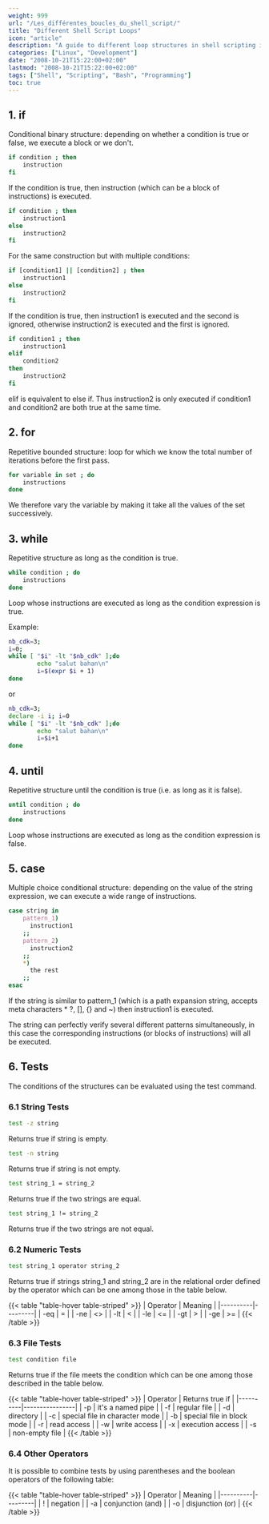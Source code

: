 ```yaml
---
weight: 999
url: "/Les_différentes_boucles_du_shell_script/"
title: "Different Shell Script Loops"
icon: "article"
description: "A guide to different loop structures in shell scripting including if, for, while, until, case statements and testing conditions."
categories: ["Linux", "Development"]
date: "2008-10-21T15:22:00+02:00"
lastmod: "2008-10-21T15:22:00+02:00"
tags: ["Shell", "Scripting", "Bash", "Programming"]
toc: true
---
```


## 1. if

Conditional binary structure: depending on whether a condition is true or false, we execute a block or we don't.

```bash
if condition ; then
    instruction
fi
```

If the condition is true, then instruction (which can be a block of instructions) is executed.

```bash
if condition ; then
    instruction1
else
    instruction2
fi
```

For the same construction but with multiple conditions:

```bash
if [condition1] || [condition2] ; then
    instruction1
else
    instruction2
fi
```

If the condition is true, then instruction1 is executed and the second is ignored, otherwise instruction2 is executed and the first is ignored.

```bash
if condition1 ; then
    instruction1
elif
    condition2
then
    instruction2
fi
```

elif is equivalent to else if. Thus instruction2 is only executed if condition1 and condition2 are both true at the same time.

## 2. for

Repetitive bounded structure: loop for which we know the total number of iterations before the first pass.

```bash
for variable in set ; do
    instructions
done
```

We therefore vary the variable by making it take all the values of the set successively.

## 3. while

Repetitive structure as long as the condition is true.

```bash
while condition ; do
    instructions
done
```

Loop whose instructions are executed as long as the condition expression is true.

Example:

```bash
nb_cdk=3;
i=0;
while [ "$i" -lt "$nb_cdk" ];do
        echo "salut bahan\n"
        i=$(expr $i + 1)
done
```

or

```bash
nb_cdk=3;
declare -i i; i=0
while [ "$i" -lt "$nb_cdk" ];do
        echo "salut bahan\n"
        i=$i+1
done
```

## 4. until

Repetitive structure until the condition is true (i.e. as long as it is false).

```bash
until condition ; do
    instructions
done
```

Loop whose instructions are executed as long as the condition expression is false.

## 5. case

Multiple choice conditional structure: depending on the value of the string expression, we can execute a wide range of instructions.

```bash
case string in
    pattern_1)
      instruction1
    ;;
    pattern_2)
      instruction2
    ;;
    *)
      the rest
    ;;
esac
```

If the string is similar to pattern_1 (which is a path expansion string, accepts meta characters * ?, [], {} and ~) then instruction1 is executed.

The string can perfectly verify several different patterns simultaneously, in this case the corresponding instructions (or blocks of instructions) will all be executed.

## 6. Tests

The conditions of the structures can be evaluated using the test command.

### 6.1 String Tests

```bash
test -z string
```

Returns true if string is empty.

```bash
test -n string
```

Returns true if string is not empty.

```bash
test string_1 = string_2
```

Returns true if the two strings are equal.

```bash
test string_1 != string_2
```

Returns true if the two strings are not equal.

### 6.2 Numeric Tests

```bash
test string_1 operator string_2
```

Returns true if strings string_1 and string_2 are in the relational order defined by the operator which can be one among those in the table below.

{{< table "table-hover table-striped" >}}
| Operator | Meaning |
|----------|---------|
| -eq | = |
| -ne | <> |
| -lt | < |
| -le | <= |
| -gt | > |
| -ge | >= |
{{< /table >}}

### 6.3 File Tests

```bash
test condition file
```

Returns true if the file meets the condition which can be one among those described in the table below.

{{< table "table-hover table-striped" >}}
| Operator | Returns true if |
|----------|----------------|
| -p | it's a named pipe |
| -f | regular file |
| -d | directory |
| -c | special file in character mode |
| -b | special file in block mode |
| -r | read access |
| -w | write access |
| -x | execution access |
| -s | non-empty file |
{{< /table >}}

### 6.4 Other Operators

It is possible to combine tests by using parentheses and the boolean operators of the following table:

{{< table "table-hover table-striped" >}}
| Operator | Meaning |
|----------|---------|
| ! | negation |
| -a | conjunction (and) |
| -o | disjunction (or) |
{{< /table >}}